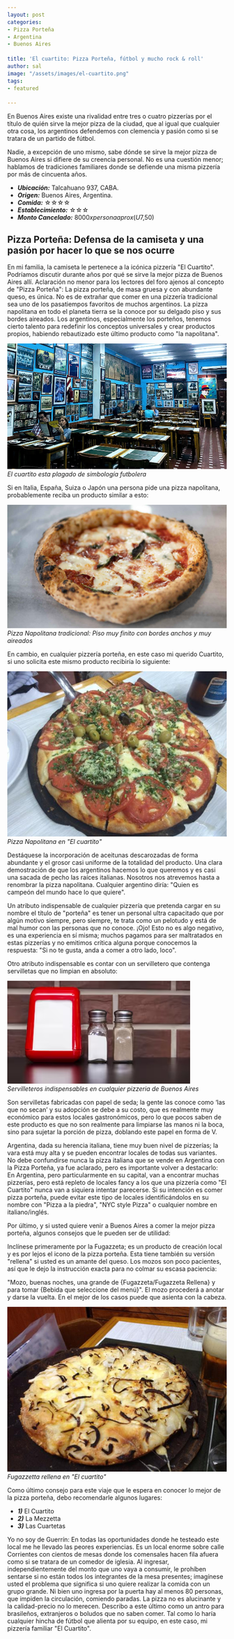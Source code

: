 ```yaml
---
layout: post
categories:
- Pizza Porteña
- Argentina
- Buenos Aires

title: 'El cuartito: Pizza Porteña, fútbol y mucho rock & roll'
author: sal
image: "/assets/images/el-cuartito.png"
tags:
- featured

---
```



En Buenos Aires existe una rivalidad entre tres o cuatro pizzerías por el título de quién sirve la mejor pizza de la ciudad, que al igual que cualquier otra cosa, los argentinos defendemos con clemencia y pasión como si se tratara de un partido de fútbol.

Nadie, a excepción de uno mismo, sabe dónde se sirve la mejor pizza de Buenos Aires si difiere de su creencia personal. No es una cuestión menor; hablamos de tradiciones familiares donde se defiende una misma pizzería por más de cincuenta años.

* **_Ubicación:_**  Talcahuano 937, CABA.
* **_Origen:_** Buenos Aires, Argentina.
* **_Comida:_** ☆☆☆☆
* **_Establecimiento:_** ☆☆☆
* **_Monto Cancelado:_** $8000 x persona aprox (U$7,50)
  
## Pizza Porteña: Defensa de la camiseta y una pasión por hacer lo que se nos ocurre

En mi familia, la camiseta le pertenece a la icónica pizzería "El Cuartito". Podríamos discutir durante años por qué se sirve la mejor pizza de Buenos Aires allí. Aclaración no menor para los lectores del foro ajenos al concepto de "Pizza Porteña": La pizza porteña, de masa gruesa y con abundante queso, es única. No es de extrañar que comer en una pizzería tradicional sea uno de los pasatiempos favoritos de muchos argentinos. La pizza napolitana en todo el planeta tierra se la conoce por su delgado piso y sus bordes aireados. Los argentinos, especialmente los porteños, tenemos cierto talento para redefinir los conceptos universales y crear productos propios, habiendo rebautizado este último producto como "la napolitana".

![](/assets/images/el-cuartito-inside.jpg)
_El cuartito esta plagado de simbología futbolera_

Si en Italia, España, Suiza o Japón una persona pide una pizza napolitana, probablemente reciba un producto similar a esto: 

![](/assets/images/napolitana.png)
_Pizza Napolitana tradicional: Piso muy finito con bordes anchos y muy aireados_

En cambio, en cualquier pizzería porteña, en este caso mi querido Cuartito, si uno solicita este mismo producto recibiría lo siguiente:

![](/assets/images/napolitana-ec.png)
_Pizza Napolitana en "El cuartito"_

Destáquese la incorporación de aceitunas descarozadas de forma abundante y el grosor casi uniforme de la totalidad del producto. Una clara demostración de que los argentinos hacemos lo que queremos y es casi una sacada de pecho las raíces italianas. Nosotros nos atrevemos hasta a renombrar la pizza napolitana. Cualquier argentino diría: "Quien es campeón del mundo hace lo que quiere".

Un atributo indispensable de cualquier pizzería que pretenda cargar en su nombre el título de "porteña" es tener un personal ultra capacitado que por algún motivo siempre, pero siempre, te trata como un pelotudo y está de mal humor con las personas que no conoce. ¡Ojo! Esto no es algo negativo, es una experiencia en sí misma; muchos pagamos para ser maltratados en estas pizzerías y no emitimos crítica alguna porque conocemos la respuesta: "Si no te gusta, anda a comer a otro lado, loco".

Otro atributo indispensable es contar con un servilletero que contenga servilletas que no limpian en absoluto: 

![](/assets/images/servilletero.png)
_Servilleteros indispensables en cualquier pizzeria de Buenos Aires_

Son servilletas fabricadas con papel de seda; la gente las conoce como ‘las que no secan’ y su adopción se debe a su costo, que es realmente muy económico para estos locales gastronómicos, pero lo que pocos saben de este producto es que no son realmente para limpiarse las manos ni la boca, sino para sujetar la porción de pizza, doblando este papel en forma de V.

Argentina, dada su herencia italiana, tiene muy buen nivel de pizzerías; la vara está muy alta y se pueden encontrar locales de todas sus variantes. No debe confundirse nunca la pizza italiana que se vende en Argentina con la Pizza Porteña, ya fue aclarado, pero es importante volver a destacarlo: En Argentina, pero particularmente en su capital, van a encontrar muchas pizzerías, pero está repleto de locales fancy a los que una pizzería como "El Cuartito" nunca van a siquiera intentar parecerse. Si su intención es comer pizza porteña, puede evitar este tipo de locales identificándolos en su nombre con "Pizza a la piedra", "NYC style Pizza" o cualquier nombre en italiano/inglés.

Por último, y si usted quiere venir a Buenos Aires a comer la mejor pizza porteña, algunos consejos que le pueden ser de utilidad:

Inclínese primeramente por la Fugazzeta; es un producto de creación local y es por lejos el icono de la pizza porteña. Esta tiene también su versión "rellena" si usted es un amante del queso. Los mozos son poco pacientes, así que le dejo la instrucción exacta para no colmar su escasa paciencia:

"Mozo, buenas noches, una grande de {Fugazzeta/Fugazzeta Rellena} y para tomar {Bebida que seleccione del menú}". El mozo procederá a anotar y darse la vuelta. En el mejor de los casos puede que asienta con la cabeza. 

![](/assets/images/fugazzetarellena.png)
_Fugazzetta rellena en "El cuartito"_

Como último consejo para este viaje que le espera en conocer lo mejor de la pizza porteña, debo recomendarle algunos lugares:

* **_1)_** El Cuartito
* **_2)_** La Mezzetta
* **_3)_** Las Cuartetas

Yo no soy de Guerrín: En todas las oportunidades donde he testeado este local me he llevado las peores experiencias. Es un local enorme sobre calle Corrientes con cientos de mesas donde los comensales hacen fila afuera como si se tratara de un comedor de iglesia. Al ingresar, independientemente del monto que uno vaya a consumir, le prohíben sentarse si no están todos los integrantes de la mesa presentes; imagínese usted el problema que significa si uno quiere realizar la comida con un grupo grande. Ni bien uno ingresa por la puerta hay al menos 80 personas, que impiden la circulación, comiendo paradas. La pizza no es alucinante y la calidad-precio no lo merecen. Describo a este último como un antro para brasileños, extranjeros o boludos que no saben comer. Tal como lo haría cualquier hincha de fútbol que alienta por su equipo, en este caso, mi pizzería familiar "El Cuartito".
